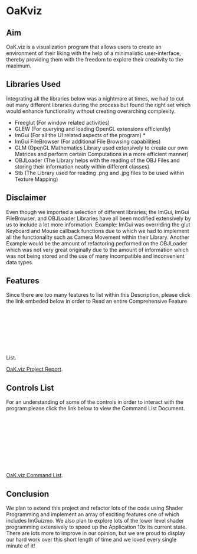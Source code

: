 # OaKviz
## Aim 

OaK.viz is a visualization program that allows users to create an environment of their liking with the help of a minimalistic user-interface, thereby providing them with the freedom to explore their creativity to the maximum.

## Libraries Used
Integrating all the libraries below was a nightmare at times, we had to cut out many different libraries during the process but found the right set which would enhance functionality without creating overarching complexity.  

-	Freeglut (For window related activities)
-	GLEW (For querying and loading OpenGL extensions efficiently)
-	ImGui (For all the UI related aspects of the program) *
-	ImGui FileBrowser (For additional File Browsing capabilities)
-	GLM (OpenGL Mathematics Library used extensively to create our own Matrices and perform certain Computations in a more efficient manner)
-	OBJLoader (The Library helps with the reading of the OBJ Files and storing their information neatly within different classes)
-	Stb (The Library used for reading .png and .jpg files to be used within Texture Mapping)

## Disclaimer
Even though we imported a selection of different libraries; the ImGui, ImGui FileBrowser, and OBJLoader Libraries have all been modified extensively by us to include a lot more information. Example: ImGui was overriding the glut Keyboard and Mouse callback functions due to which we had to implement all the functionality such as Camera Movement within their Library. Another Example would be the amount of refactoring performed on the OBJLoader which was not very great originally due to the amount of information which was not being stored and the use of many incompatible and inconvenient data types.

## Features
Since there are too many features to list within this Description, please click the link embeded below in order to Read an entire Comprehensive Feature List.
<object data="https://drive.google.com/file/d/1RPdeW5u4nOG43abFQLYavhoiRw0w5yLk/view?usp=sharing" type="application/pdf" width="700px" height="700px">
    <embed src="https://drive.google.com/file/d/1RPdeW5u4nOG43abFQLYavhoiRw0w5yLk/view?usp=sharing">
    <p><a href="https://drive.google.com/file/d/1RPdeW5u4nOG43abFQLYavhoiRw0w5yLk/view?usp=sharing">OaK.viz Project Report</a>.</p>
    </embed>
</object>

## Controls List
For an understanding of some of the controls in order to interact with the program please click the link below to view the Command List Document.
<object data="https://drive.google.com/file/d/1RPdeW5u4nOG43abFQLYavhoiRw0w5yLk/view?usp=sharing" type="application/pdf" width="700px" height="700px">
    <embed src="https://drive.google.com/file/d/1RPdeW5u4nOG43abFQLYavhoiRw0w5yLk/view?usp=sharing">
    <p><a href="https://drive.google.com/file/d/1DWwLp1kN2_AZu-JUd2SAFnczEBn00xXh/view?usp=sharing">OaK.viz Command List</a>.</p>
    </embed>
</object>

## Conclusion
We plan to extend this project and refactor lots of the code using Shader Programming and implement an array of exciting features one of which includes ImGuizmo. We also plan to explore lots of the lower level shader programming extensively to speed up the Application 10x its current state. There are lots more to improve in our opinion, but we are proud to display our hard work over this short length of time and we loved every single minute of it!

